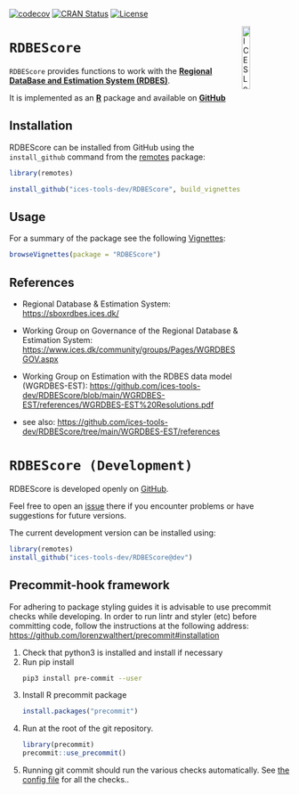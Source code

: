  
[![codecov](https://codecov.io/gh/ices-tools-prod/RDBEScore/branch/master/graph/badge.svg)](https://codecov.io/gh/ices-tools-prod/RDBEScore)
[![CRAN Status](http://www.r-pkg.org/badges/version/RDBEScore)](https://cran.r-project.org/package=RDBEScore)
[![License](https://img.shields.io/badge/license-GPL%20(%3E%3D%202)-blue.svg)](https://www.gnu.org/licenses/gpl-3.0.en.html)
<!--
[![GitHub release](https://img.shields.io/github/release/ices-tools-prod/RDBEScore.svg?maxAge=2592001)]()
[![CRAN Monthly](http://cranlogs.r-pkg.org/badges/RDBEScore)](https://cran.r-project.org/package=RDBEScore)
[![CRAN Total](http://cranlogs.r-pkg.org/badges/grand-total/RDBEScore)](https://cran.r-project.org/package=RDBEScore)
-->

[<img align="right" alt="ICES Logo" width="17%" height="17%" src="http://ices.dk/_layouts/15/1033/images/icesimg/iceslogo.png">](http://ices.dk)

`RDBEScore`
=========

`RDBEScore` provides functions to work with the [**Regional DataBase and Estimation System (RDBES)**](https://sboxrdbes.ices.dk/#/).

It is implemented as an [**R**](https://www.r-project.org) package and
available on <!-- [CRAN](https://cran.r-project.org/package=RDBEScore) --> 
[**GitHub**](https://github.com/ices-tools-dev/RDBEScore)

Installation
------------

<!--
RDBEScore can be installed from CRAN using the `install.packages` command:

```R
install.packages("RDBEScore")

```
-->

RDBEScore can be installed from GitHub using the `install_github`
command from the [remotes](https://remotes.r-lib.org/) package:

```R
library(remotes)

install_github("ices-tools-dev/RDBEScore", build_vignettes = TRUE)
```


Usage
-----

For a summary of the package see the following [Vignettes]():

```R
browseVignettes(package = "RDBEScore")
```

References
----------

* Regional Database & Estimation System:
https://sboxrdbes.ices.dk/

* Working Group on Governance of the Regional Database & Estimation System:
https://www.ices.dk/community/groups/Pages/WGRDBESGOV.aspx

* Working Group on Estimation with the RDBES data model (WGRDBES-EST):
https://github.com/ices-tools-dev/RDBEScore/blob/main/WGRDBES-EST/references/WGRDBES-EST%20Resolutions.pdf

* see also: https://github.com/ices-tools-dev/RDBEScore/tree/main/WGRDBES-EST/references

`RDBEScore (Development)`
=========

RDBEScore is developed openly on
[GitHub](https://github.com/ices-tools-dev/RDBEScore).

Feel free to open an
[issue](https://github.com/ices-tools-dev/RDBEScore/issues) there if you
encounter problems or have suggestions for future versions.

The current development version can be installed using:

```R
library(remotes)
install_github("ices-tools-dev/RDBEScore@dev")
```
## Precommit-hook framework

For adhering to package styling guides it is advisable to use precommit checks while developing.
In order to run lintr and styler (etc) before committing code, follow the instructions at the following address: https://github.com/lorenzwalthert/precommit#installation

1. Check that python3 is installed and install if necessary
2. Run pip install
   ```bash
   pip3 install pre-commit --user
   ```
3. Install R precommit package
   ```r
   install.packages("precommit")
   ```
4. Run at the root of the git repository.
   ```r
   library(precommit)
   precommit::use_precommit()
   ```
5. Running git commit should run the various checks automatically. See [the config file](.pre-commit-config.yaml) for all the checks..


